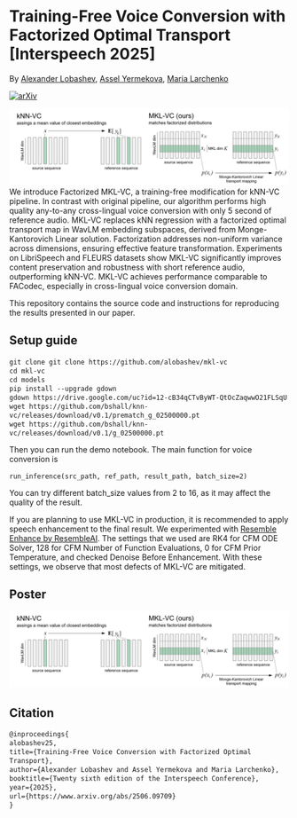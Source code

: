 # Training-Free Voice Conversion with Factorized Optimal Transport [Interspeech 2025]
By [Alexander Lobashev](https://www.linkedin.com/in/alexander-lobashev-45b74b172/), [Assel Yermekova](https://linkedin.com/in/allessyer), [Maria Larchenko](https://www.linkedin.com/in/maria-larchenko-b654a936b/)

[![arXiv](https://img.shields.io/badge/Paper-arXiv-red.svg)](https://www.arxiv.org/abs/2506.09709)

![graphical_abstract](./images/MKL-VC-github.png) 
We introduce Factorized MKL-VC, a training-free modification for kNN-VC pipeline. In contrast with original pipeline, our algorithm performs high quality any-to-any cross-lingual voice conversion with only 5 second of reference audio. MKL-VC replaces kNN regression with a factorized optimal transport map in WavLM embedding subspaces, derived from Monge-Kantorovich Linear solution. Factorization addresses non-uniform variance across dimensions, ensuring effective feature transformation. Experiments on LibriSpeech and FLEURS datasets show MKL-VC significantly improves content preservation and robustness with short reference audio, outperforming kNN-VC. MKL-VC achieves performance comparable to FACodec, especially in cross-lingual voice conversion domain.

This repository contains the source code and instructions for reproducing the results presented in our paper.

## Setup guide

```
git clone git clone https://github.com/alobashev/mkl-vc
cd mkl-vc
cd models
pip install --upgrade gdown
gdown https://drive.google.com/uc?id=12-cB34qCTvByWT-QtOcZaqwwO21FLSqU
wget https://github.com/bshall/knn-vc/releases/download/v0.1/prematch_g_02500000.pt
wget https://github.com/bshall/knn-vc/releases/download/v0.1/g_02500000.pt
```
Then you can run the demo notebook. The main function for voice conversion is
```
run_inference(src_path, ref_path, result_path, batch_size=2)
```
You can try different batch_size values from 2 to 16, as it may affect the quality of the result.

If you are planning to use MKL-VC in production, it is recommended to apply speech enhancement to the final result.
We experimented with  [Resemble Enhance by ResembleAI](https://huggingface.co/spaces/ResembleAI/resemble-enhance).
The settings that we used are RK4 for CFM ODE Solver, 128 for CFM Number of Function Evaluations, 0 for CFM Prior Temperature, and checked Denoise Before Enhancement.
With these settings, we observe that most defects of MKL-VC are mitigated.

## Poster
![Interspeech 2025 poster](./images/MKL-VC-github.png) 

## Citation
```
@inproceedings{
alobashev25,
title={Training-Free Voice Conversion with Factorized Optimal Transport},
author={Alexander Lobashev and Assel Yermekova and Maria Larchenko},
booktitle={Twenty sixth edition of the Interspeech Conference},
year={2025},
url={https://www.arxiv.org/abs/2506.09709}
}
```



